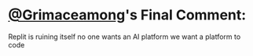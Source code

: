 # [@Grimaceamong](https://replit.com/@Grimaceamong)'s Final Comment:

Replit is ruining itself no one wants an AI platform we want a platform to code